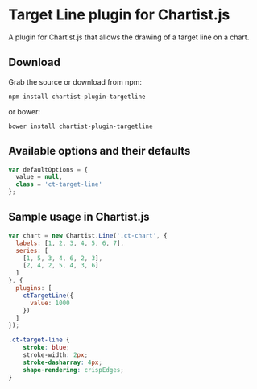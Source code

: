 # Target Line plugin for Chartist.js

A plugin for Chartist.js that allows the drawing of a target line on a chart.

## Download 
Grab the source or download from npm:

`npm install chartist-plugin-targetline`

or bower:

`bower install chartist-plugin-targetline`

## Available options and their defaults

```javascript
var defaultOptions = {
  value = null,
  class = 'ct-target-line'
};
```

## Sample usage in Chartist.js

```javascript
var chart = new Chartist.Line('.ct-chart', {
  labels: [1, 2, 3, 4, 5, 6, 7],
  series: [
    [1, 5, 3, 4, 6, 2, 3],
    [2, 4, 2, 5, 4, 3, 6]
  ]
}, {
  plugins: [
    ctTargetLine({
      value: 1000
    })
  ]
});
```

```css
.ct-target-line {
    stroke: blue;
    stroke-width: 2px;
    stroke-dasharray: 4px;
    shape-rendering: crispEdges;
}
```